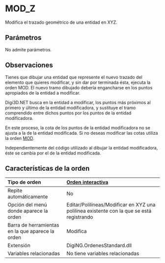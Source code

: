 # MOD\_Z

Modifica el trazado geométrico de una entidad en XYZ.

## Parámetros

No admite parámetros.

## Observaciones

Tienes que dibujar una entidad que represente el nuevo trazado del elemento que quieres modificar, y sin dar por terminada ésta, ejecuta la orden MOD. El nuevo tramo dibujado debería engancharse en los puntos apropiados de la entidad a modificar.

Digi3D.NET busca en la entidad a modificar, los puntos más próximos al primero y último de la entidad modificadora, y sustituye el tramo comprendido entre dichos puntos por los puntos de la entidad modificadora.

En este proceso, la cota de los puntos de la entidad modificadora no se ajusta a la de la entidad modificada. Si no deseas modificar las cotas utiliza la orden [MOD](MOD.html).

Independientemente del código utilizado al dibujar la entidad modificadora, éste se cambia por el de la entidad modificada.

## Características de la orden

| Tipo de orden | [Orden interactiva]() |
| :--- | :--- |
| Repite automáticamente | No |
| Opción del menú donde aparece la orden | Editar/Polilíneas/Modificar en XYZ una polilínea existente con la que se está registrando |
| Barra de herramientas en la que aparece la orden | Modifica |
| Extensión | DigiNG.OrdenesStandard.dll |
| Variables relacionadas | No tiene variables relacionadas |

